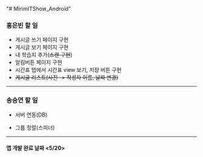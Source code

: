 "# MirimITShow_Android"<br>
### 홍은빈 할 일
  - 게시글 쓰기 페이지 구현
  - 게시글 보기 페이지 구현
  - 내 학습지 추가(~~스캔 구현~~)
  - 알림버튼 페이지 구현
  - 시간표 탭에서 시간표 view 보기, 저장 버튼 구현
  - ~~게시글 리스트(사진 -> 작성자 이름, 날짜 변경)~~
--------
### 송승연 할 일
  * 서버 연동(DB)
  - 그룹 정렬(스피너)
-------
#### 앱 개발 완료 날짜 <5/20>
